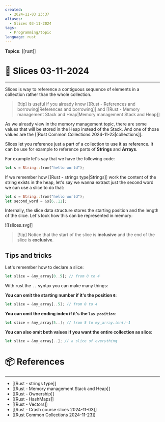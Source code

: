 ```yaml
---
created:
  - 2024-11-03 23:37
aliases:
  - Slices 03-11-2024
tags:
  - Programming/topic
language: rust
---
```


**Topics:** [[rust]]

# 📃 Slices 03-11-2024

---
Slices is way to reference a contiguous sequence of elements in a collection rather than the whole collection.

>[!tip] is useful if you already know [[Rust - References and borrowing|References and borrowing]] and [[Rust - Memory management Stack and Heap|Memory management Stack and Heap]]

As we already view in the memory management topic, there are some values that will be stored in the Heap instead of the Stack. And one of those values are the [[Rust Common Collections 2024-11-23|collections]].

Slices let you reference just a part of a collection to use it as reference. It can be use for example to reference parts of **Strings** and **Arrays**.

For example let's say that we have the following code:
```rust
let s = String::from("hello world");
```

If we remember how [[Rust - strings type|Strings]] work the content of the string exists in the heap, let's say we wanna extract just the second word we can use a slice to do that:

```rust
let s = String::from("hello world");
let second_word = &s[6..11];
```

Internally, the slice data structure stores the starting position and the length of the slice. Let's look how this can be represented in memory:

![[slices.svg]]
> [!tip] Notice that the start of the slice is **inclusive** and the end of the slice is **exclusive**.

## Tips and tricks
Let's remember how to declare a slice:

```rust
let slice = &my_array[0..5]; // from 0 to 4
```

With rust the `..` syntax you can make many things:

 **You can omit the starting number if it's the position `0`:**
```rust
let slice = &my_array[..5]; // from 0 to 4
```

**You can omit the ending index if it's the `las position`**:
```rust
let slice = &my_array[5..]; // from 5 to my_array.len()-1
```

**You can also omit both values if you want the entire collection as slice:**
```rust
let slice = &my_array[..]; // a slice of everything
```

# 📦 References

---

- [[Rust - strings type]]
- [[Rust - Memory management Stack and Heap]]
- [[Rust - Ownership]]
- [[Rust - HashMaps]]
- [[Rust - Vectors]]
- [[Rust - Crash course slices 2024-11-03]]
- [[Rust Common Collections 2024-11-23]]